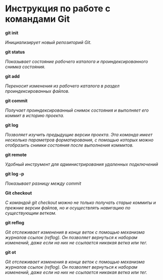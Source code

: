 # Инструкция по работе с командами Git

**git init**

*Инициализирует новый репозиторий Git.*

**git status**

*Показывает состояние рабочего каталога и проиндексированного снимка состояния.*

**git add**

*Переносит изменения из рабочего каталога в раздел проиндексированных файлов.*

**git commit**

*Получает проиндексированный снимок состояния и выполняет его коммит в историю проекта.*

**git log**

*Позволяет изучить предыдущие версии проекта. Эта команда имеет несколько параметров форматирования, с помощью которых можно отобразить снимки состояния после выполнения коммитов.*

**git remote**

*Удобный инструмент для администрирования удаленных подключений*

**git log -p**

*Показывает разницу между commit*

**Git checkout**

*С командой git checkout можно не только получать старые коммиты и прежние версии файлов, но и осуществлять навигацию по существующим веткам.*

**git reflog**

*Git отслеживает изменения в конце веток с помощью механизма журналов ссылок (reflog). Он позволяет вернуться к наборам изменений, даже если на них не ссылается никакая ветка или тег.*

**git ot**

*Git отслеживает изменения в конце веток с помощью механизма журналов ссылок (reflog). Он позволяет вернуться к наборам изменений, даже если на них не ссылается никакая ветка или тег.*